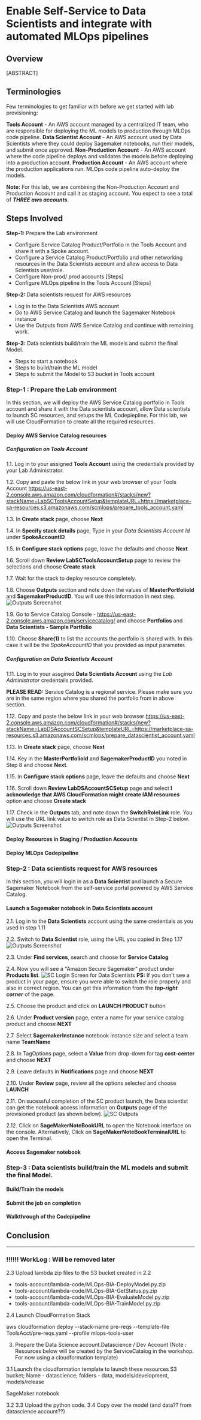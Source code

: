 # Enable Self-Service to Data Scientists and integrate with automated MLOps pipelines

## Overview
[ABSTRACT]

## Terminologies

Few terminologies to get familiar with before we get started with lab provisioning:

**Tools Account** - An AWS account managed by a centralized IT team, who are responsible for deploying the ML models to production through MLOps code pipeline.
**Data Scientist Account** - An AWS account used by Data Scientists where they could deploy Sagemaker notebooks, run their models, and submit once approved.
**Non-Production Account** - An AWS account where the code pipeline deploys and validates the models before deploying into a production account.
**Production Account** - An AWS account where the production applications run. MLOps code pipeline auto-deploy the models.

**Note:** For this lab, we are combining the Non-Production Account and Production Account and call it as staging account. You expect to see a total of ***THREE aws accounts***.

## Steps Involved

**Step-1:** Prepare the Lab environment 
* Configure Service Catalog Product/Portfolio in the Tools Account and share it with a Spoke account.
* Configure a Service Catalog Product/Portfolio and other networking resources in the Data Scientists account and allow access to Data Scientists user/role.
* Configure Non-prod/ prod accounts [Steps]
* Configure MLOps pipeline in the Tools Account [Steps]

**Step-2:** Data scientists request for AWS resources 
* Log in to the Data Scientists AWS account
* Go to AWS Service Catalog and launch the Sagemaker Notebook instance
* Use the Outputs from AWS Service Catalog and continue with remaining work.

**Step-3:** Data scientists build/train the ML models and submit the final Model.
* Steps to start a notebook
* Steps to build/train the ML model
* Steps to submit the Model to S3 bucket in Tools account


### Step-1 : Prepare the Lab environment

In this section, we will deploy the AWS Service Catalog portfolio in Tools account and share it with the Data scientists account, allow Data scientists to launch SC resources, and setups the ML Codepiepline. For this lab, we will use CloudFormation to create all the required resources.  

#### Deploy AWS Service Catalog resources
##### Configuration on Tools Account
1.1. Log in to your assigned **Tools Account** using the  credentials provided by your Lab Administrator.

1.2. Copy and paste the below link in your web browser of your Tools Account
https://us-east-2.console.aws.amazon.com/cloudformation#/stacks/new?stackName=LabSCToolsAccountSetup&templateURL=https://marketplace-sa-resources.s3.amazonaws.com/scmlops/prepare_tools_account.yaml

1.3. In **Create stack** page, choose **Next**

1.4. In **Specify stack details** page, Type in your *Data Scientists Account Id* under **SpokeAccountID** 

1.5. In **Configure stack options** page, leave the defaults and choose **Next**

1.6. Scroll down **Review LabSCToolsAccountSetup** page to review the selections and choose **Create stack**

1.7. Wait for the stack to deploy resource completely.

1.8. Choose **Outputs** section and note down the values of **MasterPortfolioId** and **SagemakerProductID**. You will use this information in next step.
![Outputs Screenshot](images/ToolsAccount_Outputs.png)

1.9. Go to Service Catalog Console - https://us-east-2.console.aws.amazon.com/servicecatalog/ and choose **Portfolios** and **Data Scientists - Sample Portfolio**

1.10. Choose **Share(1)** to list the accounts the portfolio is shared with. In this case it will be the *SpokeAccountID* that you provided as input parameter.

##### Configuration on Data Scientists Account
1.11. Log in to your assgined **Data Scientists Account** using the *Lab Administrator* credentails provided.

**PLEASE READ:** Service Catalog is a regional service. Please make sure you are in the same region where you shared the portfolio from in above section.

1.12. Copy and paste the below link in your web browser
https://us-east-2.console.aws.amazon.com/cloudformation#/stacks/new?stackName=LabDSAccountSCSetup&templateURL=https://marketplace-sa-resources.s3.amazonaws.com/scmlops/prepare_datascientist_account.yaml

1.13. In **Create stack** page, choose **Next**

1.14. Key in the **MasterPortfolioId** and **SagemakerProductID** you noted in Step 8 and choose **Next**.

1.15. In **Configure stack options** page, leave the defaults and choose **Next**

1.16. Scroll down **Review LabDSAccountSCSetup** page and select **I acknowledge that AWS CloudFormation might create IAM resources** option and choose **Create stack**

1.17. Check in the **Outputs** tab, and note down the **SwitchRoleLink** role. You will use the URL link value to switch role as Data Scientist in Step-2 below.
![Outputs Screenshot](images/DS-PrepStackOutput.png)

#### Deploy Resources in Staging / Production Accounts

#### Deploy MLOps Codepipeline

### Step-2 : Data scientists request for AWS resources

In this section, you will login in as a **Data Scientist** and launch a Secure Sagemaker Notebook from the self-service portal powered by AWS Service Catalog.

#### Launch a Sagemaker notebook in Data Scientists account
2.1. Log in to the **Data Scientists** account using the same credentials as you used in step 1.11

2.2. Switch to **Data Scientist** role, using the URL you copied in Step 1.17
![Outputs Screenshot](images/DS-SwitchRole.png)

2.3. Under **Find services**, search and choose for **Service Catalog**  

2.4. Now you will see a "Amazon Secure Sagemaker" product under **Products list**. 
![SC Login Screen for Data Scientists](images/DS-ScProduct.png)
**PS:** If you don't see a product in your page, ensure you were able to switch the role properly and also in correct region. You can get this information from the ***top-right corner*** of the page.

2.5. Choose the product and click on **LAUNCH PRODUCT** button

2.6. Under **Product version** page, enter a name for your service catalog product and choose **NEXT**

2.7. Select **SagemakerInstance** notebook instance size and select a team name **TeamName**

2.8. In TagOptions page, select a **Value** from drop-down for tag **cost-center** and choose **NEXT**

2.9. Leave defaults in **Notifications** page and choose **NEXT**

2.10. Under **Review** page, review all the options selected and choose **LAUNCH**

2.11. On sucessful completion of the SC product launch, the Data scientist can get the notebook access information on **Outputs** page of the provisioned product (as shown below).
![SC Outputs](images/DS-ProvisionedProduct.png)

2.12. Click on **SageMakerNoteBookURL** to open the Notebook interface on the console. Alternatively, Click on **SageMakerNoteBookTerminalURL** to open the Terminal.

#### Access Sagemaker notebook

### Step-3 : Data scientists build/train the ML models and submit the final Model.

#### Build/Train the models

#### Submit the job on completion

#### Walkthrough  of the Codepipeline


## Conclusion


---
### !!!!!! WorkLog : Will be removed later

2.3 Upload lambda zip files to the S3 bucket created in 2.2

* tools-account/lambda-code/MLOps-BIA-DeployModel.py.zip
* tools-account/lambda-code/MLOps-BIA-GetStatus.py.zip
* tools-account/lambda-code/MLOps-BIA-EvaluateModel.py.zip
* tools-account/lambda-code/MLOps-BIA-TrainModel.py.zip
 
2.4 Launch CloudFormation Stack

aws cloudformation deploy --stack-name pre-reqs  --template-file ToolsAcct/pre-reqs.yaml --profile mlops-tools-user 


3. Prepare the Data Science account.Datascience / Dev Account
(Note : Resources below will be created by the ServiceCatalog in the workshop.  For
now using a cloudformation template)

3.1 Launch the cloudformation template to launch these resources
S3 bucket; Name - datascience; folders - data, models/development, models/release

SageMaker notebook

3.2 
3.3 Upload the python code.
3.4 Copy over the model (and data?? from datascience account??)


